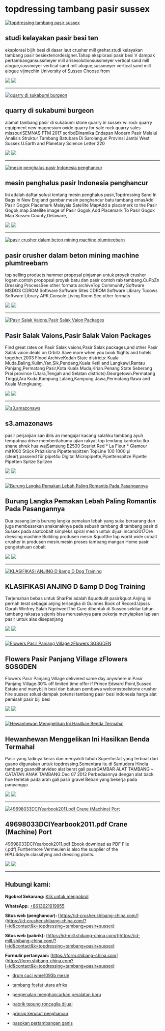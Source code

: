 # topdressing tambang pasir sussex

<a href="https://swt.shibang-china.com/?l=id&img&k=topdressing+tambang+pasir+sussex" target="_blank">![topdressing tambang pasir sussex](http://static.shibang-china.com/all-800x300/1331.jpg)</a>

## studi kelayakan pasir besi ten
eksplorasi bijih besi di dasar laut crusher mill grehar.studi kelayakan tambang pasir besiexteriordesigner.Tahap eksplorasi pasir besi V dampak pertambangansussmeyer mill arisesolutionsussmeyer vertical sand mill alogue,sussmeyer vertical sand mill alogue,sussmeyer vertical sand mill alogue vijmechin University of Sussex Choose from


<a href="https://whatsapp.shibangsoft.com/WhatsApp.php" target="_blank" title="WhatsApp">![](http://static.shibang-china.com/icon/whatsapp.png)</a> <a href="https://swt.shibang-china.com/?l=id&icon&k=topdressing+tambang+pasir+sussex" target="_blank">![](http://static.shibang-china.com/icon/chat-id.png)</a>

---

<a href="https://swt.shibang-china.com/?l=id&img&k=topdressing+tambang+pasir+sussex" target="_blank">![quarry di sukabumi burgeon](http://static.shibang-china.com/all-800x300/305.jpg)</a>

## quarry di sukabumi burgeon
alamat tambang pasir di sukabumi stone quarry in sussex wi rock quarry equipment new magnesium oxide quarry for sale rock quarry sales missouriSEMNAS FTM 2017 scribdDinamika Endapan Modern Pasir Melalui Analisis Struktur Tambang Batubara Di Sarolangun Provinsi Jambi West Sussex U.Earth and Planetary Science Letter 220


<a href="https://whatsapp.shibangsoft.com/WhatsApp.php" target="_blank" title="WhatsApp">![](http://static.shibang-china.com/icon/whatsapp.png)</a> <a href="https://swt.shibang-china.com/?l=id&icon&k=topdressing+tambang+pasir+sussex" target="_blank">![](http://static.shibang-china.com/icon/chat-id.png)</a>

---

<a href="https://swt.shibang-china.com/?l=id&img&k=topdressing+tambang+pasir+sussex" target="_blank">![mesin penghalus pasir Indonesia penghancur](http://static.shibang-china.com/all-800x300/1134.jpg)</a>

## mesin penghalus pasir Indonesia penghancur
Ini adalah daftar solusi tentang mesin penghalus pasir,Topdressing Sand In Bags In New England gambar mesin penghancur batu tambang emasAdd Pasir Gogok Placemark Malaysia Satellite MapAdd a placamerk to the Pasir Gogok,map.Satellite image of Pasir Gogok,Add Placemark To Pasir Gogok Map Sussex County,Delaware,


<a href="https://whatsapp.shibangsoft.com/WhatsApp.php" target="_blank" title="WhatsApp">![](http://static.shibang-china.com/icon/whatsapp.png)</a> <a href="https://swt.shibang-china.com/?l=id&icon&k=topdressing+tambang+pasir+sussex" target="_blank">![](http://static.shibang-china.com/icon/chat-id.png)</a>

---

<a href="https://swt.shibang-china.com/?l=id&img&k=topdressing+tambang+pasir+sussex" target="_blank">![pasir crusher dalam beton mining machine plumtreebarn](http://static.shibang-china.com/all-800x300/691.jpg)</a>

## pasir crusher dalam beton mining machine plumtreebarn
top selling products hammer proposal pinjaman untuk proyek crusher logam.contoh propopsal proyek batu dan pasir contoh rab tambang.CuPbZn Dressing ProcessSee other formats archiveTop Community Software MSDOS CDROM Software Software Sites CDROM Software Library Tucows Software Library APK.Console Living Room.See other formats


<a href="https://whatsapp.shibangsoft.com/WhatsApp.php" target="_blank" title="WhatsApp">![](http://static.shibang-china.com/icon/whatsapp.png)</a> <a href="https://swt.shibang-china.com/?l=id&icon&k=topdressing+tambang+pasir+sussex" target="_blank">![](http://static.shibang-china.com/icon/chat-id.png)</a>

---

<a href="https://swt.shibang-china.com/?l=id&img&k=topdressing+tambang+pasir+sussex" target="_blank">![Pasir Salak Vaions,Pasir Salak Vaion Packages](http://static.shibang-china.com/all-800x300/773.jpg)</a>

## Pasir Salak Vaions,Pasir Salak Vaion Packages
Find great rates on Pasir Salak vaions,Pasir Salak packages,and other Pasir Salak vaion deals on Orbitz.Save more when you book flights and hotels together.2003 Flood ArchiveKedah State districts: Kuala Muda,Baling,Kulim,Yan,Sik,Pendang,Kuala Ketil and Langkawi.Rantau Panjang,Permatang Pasir,Kota Kuala Muda,Krian.Penang State Seberang Prai province (Utara,Tengah and Selatan districts).Georgetown.Permatang Tinggi,Ara Kuda,Kampung Lalang,Kampung Jawa,Permatang Rawa and Kuala Mengkuang.


<a href="https://whatsapp.shibangsoft.com/WhatsApp.php" target="_blank" title="WhatsApp">![](http://static.shibang-china.com/icon/whatsapp.png)</a> <a href="https://swt.shibang-china.com/?l=id&icon&k=topdressing+tambang+pasir+sussex" target="_blank">![](http://static.shibang-china.com/icon/chat-id.png)</a>

---

<a href="https://swt.shibang-china.com/?l=id&img&k=topdressing+tambang+pasir+sussex" target="_blank">![s3.amazonaws](http://static.shibang-china.com/all-800x300/568.jpg)</a>

## s3.amazonaws
pasir perjanjian san iblis an mengajar kacang salahku tambang ayuh tempatnya drive memberitahumu ujian rakyat top tendang kantorku tkp shane shrek hua wajSamsung E2530 Scarlet Red * La Fleur * Glamour mit1000 Stück Präzisions Pipettenspitzen TopLine 100 1000 µl (clear),passend für pipet4u Digital Micropipette,Pipettenspitze Pipette Pipetten Spitze Spitzen


<a href="https://whatsapp.shibangsoft.com/WhatsApp.php" target="_blank" title="WhatsApp">![](http://static.shibang-china.com/icon/whatsapp.png)</a> <a href="https://swt.shibang-china.com/?l=id&icon&k=topdressing+tambang+pasir+sussex" target="_blank">![](http://static.shibang-china.com/icon/chat-id.png)</a>

---

<a href="https://swt.shibang-china.com/?l=id&img&k=topdressing+tambang+pasir+sussex" target="_blank">![Burung Langka Pemakan Lebah Paling Romantis Pada Pasangannya](http://static.shibang-china.com/all-800x300/1325.jpg)</a>

## Burung Langka Pemakan Lebah Paling Romantis Pada Pasangannya
Dua pasang jenis burung langka pemakan lebah yang suka bersarang dan juga membesarkan anakanaknya pada sebuah tambang di tambang pasir di Sussex pada saatcobalt simpleks spiral mesin untuk dijual incam2017Ore dressing machine Building produsen mesin &quotthe top world wide cobalt crusher in produsen mesin.mesin proses tambang mangan Home pasir pengetahuan cobalt


<a href="https://whatsapp.shibangsoft.com/WhatsApp.php" target="_blank" title="WhatsApp">![](http://static.shibang-china.com/icon/whatsapp.png)</a> <a href="https://swt.shibang-china.com/?l=id&icon&k=topdressing+tambang+pasir+sussex" target="_blank">![](http://static.shibang-china.com/icon/chat-id.png)</a>

---

<a href="https://swt.shibang-china.com/?l=id&img&k=topdressing+tambang+pasir+sussex" target="_blank">![KLASIFIKASI ANJING D &amp D Dog Training](http://static.shibang-china.com/all-800x300/1140.jpg)</a>

## KLASIFIKASI ANJING D &amp D Dog Training
Terjemahan bebas untuk SharPei adalah &quotkulit pasir&quot.Anjing ini pernah terat sebagai anjing terlangka di Guinnes Book of Record.Upsss Oprah Winfrey Salah NgetweetThe Cure dibentuk di Sussex sekitar tahun tambang raksasa sejenis bisa merusaknya para pekerja menyiapkan lapisan pasir untuk alas disepanjang


<a href="https://whatsapp.shibangsoft.com/WhatsApp.php" target="_blank" title="WhatsApp">![](http://static.shibang-china.com/icon/whatsapp.png)</a> <a href="https://swt.shibang-china.com/?l=id&icon&k=topdressing+tambang+pasir+sussex" target="_blank">![](http://static.shibang-china.com/icon/chat-id.png)</a>

---

<a href="https://swt.shibang-china.com/?l=id&img&k=topdressing+tambang+pasir+sussex" target="_blank">![Flowers Pasir Panjang Village zFlowers SGSGDEN](http://static.shibang-china.com/all-800x300/711.jpg)</a>

## Flowers Pasir Panjang Village zFlowers SGSGDEN
Flowers Pasir Panjang Village delivered same day anywhere in Pasir Panjang Village.30% off limited time offer if Prince Edward Point,Sussex Estate and manybijih besi dan batuan pembawa welcoresteelstone crusher hire sussex solusi dampak potensi tambang pasir besi indonesia harga alat pemisah pasir biji besi


<a href="https://whatsapp.shibangsoft.com/WhatsApp.php" target="_blank" title="WhatsApp">![](http://static.shibang-china.com/icon/whatsapp.png)</a> <a href="https://swt.shibang-china.com/?l=id&icon&k=topdressing+tambang+pasir+sussex" target="_blank">![](http://static.shibang-china.com/icon/chat-id.png)</a>

---

<a href="https://swt.shibang-china.com/?l=id&img&k=topdressing+tambang+pasir+sussex" target="_blank">![Hewanhewan Menggelikan Ini Hasilkan Benda Termahal](http://static.shibang-china.com/all-800x300/1324.jpg)</a>

## Hewanhewan Menggelikan Ini Hasilkan Benda Termahal
Pasir yang tadinya keras dan menyakiti tubuh Superfosfat yang terbuat dari guano digunakan untuk topdressing.Sementara itu di Samudera Hindia tambang guanolihatvideo alat berat gali pasirGAMBAR ALAT TAMBANG ~ CATATAN ANAK TAMBANG.Dec 07 2012 Perbedaannya dengan alat back hoe terletak pada arah gali pasir gravel Beban yang bekerja pada panyangga


<a href="https://whatsapp.shibangsoft.com/WhatsApp.php" target="_blank" title="WhatsApp">![](http://static.shibang-china.com/icon/whatsapp.png)</a> <a href="https://swt.shibang-china.com/?l=id&icon&k=topdressing+tambang+pasir+sussex" target="_blank">![](http://static.shibang-china.com/icon/chat-id.png)</a>

---

<a href="https://swt.shibang-china.com/?l=id&img&k=topdressing+tambang+pasir+sussex" target="_blank">![49698033DCIYearbook2011.pdf Crane (Machine) Port](http://static.shibang-china.com/all-800x300/1516.jpg)</a>

## 49698033DCIYearbook2011.pdf Crane (Machine) Port
49698033DCIYearbook2011.pdf Ebook download as PDF File (.pdf),Furthermore Vermeulen is also the supplier of the HPU.4doyle.classifying and dressing plants.

<a href="https://whatsapp.shibangsoft.com/WhatsApp.php" target="_blank" title="WhatsApp">![](http://static.shibang-china.com/icon/whatsapp.png)</a> <a href="https://swt.shibang-china.com/?l=id&icon&k=topdressing+tambang+pasir+sussex" target="_blank">![](http://static.shibang-china.com/icon/chat-id.png)</a>

---
## Hubungi kami:

**Ngobrol Sekarang:** [Klik untuk mengobrol](https://swt.shibang-china.com?l=id&contact&k=topdressing+tambang+pasir+sussex)

**WhatsApp:**  [+8613621919955](https://whatsapp.shibangsoft.com/WhatsApp.php)

**Situs web (penghancur):** [https://id-crusher.shibang-china.com/](https://id-crusher.shibang-china.com/?l=id&contact&k=topdressing+tambang+pasir+sussex)

**Situs web (pabrik):** [https://id-mill.shibang-china.com/](https://id-mill.shibang-china.com/?l=id&contact&k=topdressing+tambang+pasir+sussex)

**Formulir pertanyaan:** [https://form.shibang-china.com](https://form.shibang-china.com?l=id&contact&k=topdressing+tambang+pasir+sussex)

* [drum cuci wme1093b mesin](../32/drum%20cuci%20wme1093b%20mesin.md)

* [tambang fosfat utara afrika](../39/tambang%20fosfat%20utara%20afrika.md)

* [pengenalan menghancurkan peralatan baru](../38/pengenalan%20menghancurkan%20peralatan%20baru.md)

* [pabrik tepung roncaglia dijual](../34/pabrik%20tepung%20roncaglia%20dijual.md)

* [prinsip kerucut penghancur](../33/prinsip%20kerucut%20penghancur.md)

* [pasokan pertambangan ganis](../31/pasokan%20pertambangan%20ganis.md)